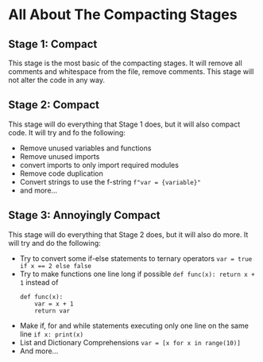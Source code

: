# All About The Compacting Stages
## Stage 1: Compact
This stage is the most basic of the compacting stages. It will remove all comments and whitespace from the file, remove comments.
This stage will not alter the code in any way.

## Stage 2: Compact
This stage will do everything that Stage 1 does, but it will also compact code. It will try and fo the following:

* Remove unused variables and functions
* Remove unused imports
* convert imports to only import required modules
* Remove code duplication
* Convert strings to use the f-string ```f"var = {variable}"```
* and more...

## Stage 3: Annoyingly Compact
This stage will do everything that Stage 2 does, but it will also do more. It will try and do the following:

* Try to convert some if-else statements to ternary operators ```var = true if x == 2 else false```
* Try to make functions one line long if possible ```def func(x): return x + 1``` instead of 
    ```
    def func(x):
        var = x + 1
        return var
    ```
* Make if, for and while statements executing only one line on the same line ```if x: print(x)```
* List and Dictionary Comprehensions ```var = [x for x in range(10)]```
* And more...
